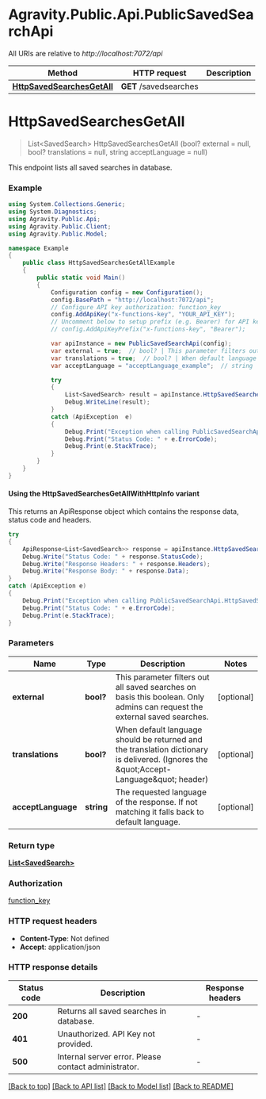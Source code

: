 # Agravity.Public.Api.PublicSavedSearchApi

All URIs are relative to *http://localhost:7072/api*

| Method | HTTP request | Description |
|--------|--------------|-------------|
| [**HttpSavedSearchesGetAll**](PublicSavedSearchApi.md#httpsavedsearchesgetall) | **GET** /savedsearches |  |

<a id="httpsavedsearchesgetall"></a>
# **HttpSavedSearchesGetAll**
> List&lt;SavedSearch&gt; HttpSavedSearchesGetAll (bool? external = null, bool? translations = null, string acceptLanguage = null)



This endpoint lists all saved searches in database.

### Example
```csharp
using System.Collections.Generic;
using System.Diagnostics;
using Agravity.Public.Api;
using Agravity.Public.Client;
using Agravity.Public.Model;

namespace Example
{
    public class HttpSavedSearchesGetAllExample
    {
        public static void Main()
        {
            Configuration config = new Configuration();
            config.BasePath = "http://localhost:7072/api";
            // Configure API key authorization: function_key
            config.AddApiKey("x-functions-key", "YOUR_API_KEY");
            // Uncomment below to setup prefix (e.g. Bearer) for API key, if needed
            // config.AddApiKeyPrefix("x-functions-key", "Bearer");

            var apiInstance = new PublicSavedSearchApi(config);
            var external = true;  // bool? | This parameter filters out all saved searches on basis this boolean. Only admins can request the external saved searches. (optional) 
            var translations = true;  // bool? | When default language should be returned and the translation dictionary is delivered. (Ignores the \"Accept-Language\" header) (optional) 
            var acceptLanguage = "acceptLanguage_example";  // string | The requested language of the response. If not matching it falls back to default language. (optional) 

            try
            {
                List<SavedSearch> result = apiInstance.HttpSavedSearchesGetAll(external, translations, acceptLanguage);
                Debug.WriteLine(result);
            }
            catch (ApiException  e)
            {
                Debug.Print("Exception when calling PublicSavedSearchApi.HttpSavedSearchesGetAll: " + e.Message);
                Debug.Print("Status Code: " + e.ErrorCode);
                Debug.Print(e.StackTrace);
            }
        }
    }
}
```

#### Using the HttpSavedSearchesGetAllWithHttpInfo variant
This returns an ApiResponse object which contains the response data, status code and headers.

```csharp
try
{
    ApiResponse<List<SavedSearch>> response = apiInstance.HttpSavedSearchesGetAllWithHttpInfo(external, translations, acceptLanguage);
    Debug.Write("Status Code: " + response.StatusCode);
    Debug.Write("Response Headers: " + response.Headers);
    Debug.Write("Response Body: " + response.Data);
}
catch (ApiException e)
{
    Debug.Print("Exception when calling PublicSavedSearchApi.HttpSavedSearchesGetAllWithHttpInfo: " + e.Message);
    Debug.Print("Status Code: " + e.ErrorCode);
    Debug.Print(e.StackTrace);
}
```

### Parameters

| Name | Type | Description | Notes |
|------|------|-------------|-------|
| **external** | **bool?** | This parameter filters out all saved searches on basis this boolean. Only admins can request the external saved searches. | [optional]  |
| **translations** | **bool?** | When default language should be returned and the translation dictionary is delivered. (Ignores the \&quot;Accept-Language\&quot; header) | [optional]  |
| **acceptLanguage** | **string** | The requested language of the response. If not matching it falls back to default language. | [optional]  |

### Return type

[**List&lt;SavedSearch&gt;**](SavedSearch.md)

### Authorization

[function_key](../README.md#function_key)

### HTTP request headers

 - **Content-Type**: Not defined
 - **Accept**: application/json


### HTTP response details
| Status code | Description | Response headers |
|-------------|-------------|------------------|
| **200** | Returns all saved searches in database. |  -  |
| **401** | Unauthorized. API Key not provided. |  -  |
| **500** | Internal server error. Please contact administrator. |  -  |

[[Back to top]](#) [[Back to API list]](../README.md#documentation-for-api-endpoints) [[Back to Model list]](../README.md#documentation-for-models) [[Back to README]](../README.md)

